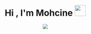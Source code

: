 <h1 align="center">Hi , I'm Mohcine <img src="https://media.giphy.com/media/hvRJCLFzcasrR4ia7z/giphy.gif" width="35"></h1>

<p align="center">
  <a href="https://github.com/DenverCoder1/readme-typing-svg">
    <img src="https://readme-typing-svg.herokuapp.com?font=Time+New+Roman&color=%23C8BE25&size=25&center=true&vCenter=true&width=600&height=100&lines=Student+at+42+and+EST;Passionate+about+Programming;Learning+C+and+System+Programming;Working+on+Libft,+GNL,+Pipex,+Ft_printf;Linux+and+Networking+Beginner;Always+learning+new+things">
  </a>
</p>
